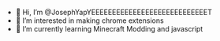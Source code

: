 - 👋 Hi, I’m @JosephYapYEEEEEEEEEEEEEEEEEEEEEEEEEEEET
- 👀 I’m interested in making chrome extensions
- 🌱 I’m currently learning Minecraft Modding and javascript
<!---
- 💞️ I’m looking to collaborate on ...
- 📫 How to reach me ...
--->

<!---
JosephYapYEEEEEEEEEEEEEEEEEEEEEEEEEEEET/JosephYapYEEEEEEEEEEEEEEEEEEEEEEEEEEEET is a ✨ special ✨ repository because its `README.md` (this file) appears on your GitHub profile.
You can click the Preview link to take a look at your changes.
--->
